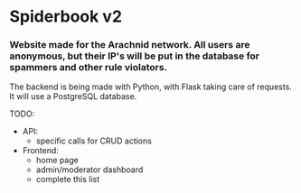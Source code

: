 # Spiderbook v2
### Website made for the Arachnid network. All users are anonymous, but their IP's will be put in the database for spammers and other rule violators.

The backend is being made with Python, with Flask taking care of requests. It will use a PostgreSQL database.

TODO:
- API:
    - specific calls for CRUD actions
- Frontend:
    - home page
    - admin/moderator dashboard
    - complete this list
